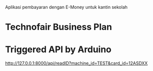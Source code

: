 Aplikasi pembayaran dengan E-Money untuk kantin sekolah

# Technofair Business Plan

# Triggered API by Arduino
http://127.0.0.1:8000/api/readID?machine_id=TEST&card_id=12ASDXX 
